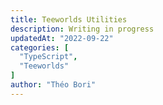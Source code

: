 ```yaml
---
title: Teeworlds Utilities
description: Writing in progress
updatedAt: "2022-09-22"
categories: [
  "TypeScript",
  "Teeworlds"
]
author: "Théo Bori"
---
```

